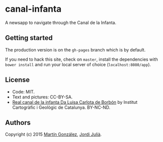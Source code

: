 # canal-infanta
A newsapp to navigate through the Canal de la Infanta.

## Getting started
The production version is on the  `gh-pages` branch which is by default.

If you need to hack this site, check on `master`, install the dependencies with `bower install` and run your local server of choice (`localhost:8080/app`).

## License
- Code: MIT.
- Text and pictures: CC-BY-SA.
- [Real canal de la infanta Da Luisa Carlota de Borbón](http://cartotecadigital.icc.cat/cdm/ref/collection/catalunya/id/1602) by Institut Cartogràfic i Geològic de Catalunya. BY-NC-ND.

## Authors
Copyright (c) 2015 [Martín González](https://twitter.com/martgnz), [Jordi Julià](https://twitter.com/jordijs).
